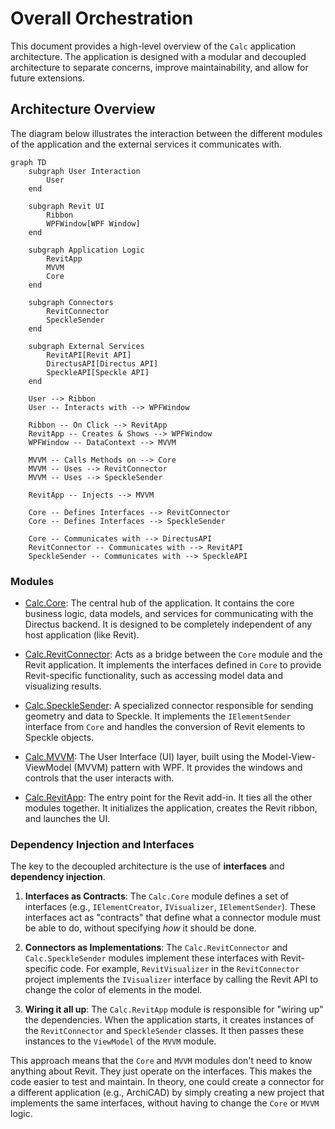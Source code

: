 # Overall Orchestration

This document provides a high-level overview of the `Calc` application architecture. The application is designed with a modular and decoupled architecture to separate concerns, improve maintainability, and allow for future extensions.

## Architecture Overview

The diagram below illustrates the interaction between the different modules of the application and the external services it communicates with.

```mermaid
graph TD
    subgraph User Interaction
        User
    end

    subgraph Revit UI
        Ribbon
        WPFWindow[WPF Window]
    end

    subgraph Application Logic
        RevitApp
        MVVM
        Core
    end

    subgraph Connectors
        RevitConnector
        SpeckleSender
    end

    subgraph External Services
        RevitAPI[Revit API]
        DirectusAPI[Directus API]
        SpeckleAPI[Speckle API]
    end

    User --> Ribbon
    User -- Interacts with --> WPFWindow

    Ribbon -- On Click --> RevitApp
    RevitApp -- Creates & Shows --> WPFWindow
    WPFWindow -- DataContext --> MVVM

    MVVM -- Calls Methods on --> Core
    MVVM -- Uses --> RevitConnector
    MVVM -- Uses --> SpeckleSender

    RevitApp -- Injects --> MVVM

    Core -- Defines Interfaces --> RevitConnector
    Core -- Defines Interfaces --> SpeckleSender

    Core -- Communicates with --> DirectusAPI
    RevitConnector -- Communicates with --> RevitAPI
    SpeckleSender -- Communicates with --> SpeckleAPI
```

### Modules

*   [Calc.Core](/dev/Core/README.md): The central hub of the application. It contains the core business logic, data models, and services for communicating with the Directus backend. It is designed to be completely independent of any host application (like Revit).

*   [Calc.RevitConnector](/dev/RevitConnector/README.md): Acts as a bridge between the `Core` module and the Revit application. It implements the interfaces defined in `Core` to provide Revit-specific functionality, such as accessing model data and visualizing results.

*   [Calc.SpeckleSender](/dev/SpeckleSender/README.md): A specialized connector responsible for sending geometry and data to Speckle. It implements the `IElementSender` interface from `Core` and handles the conversion of Revit elements to Speckle objects.

*   [Calc.MVVM](/dev/MVVM/README.md): The User Interface (UI) layer, built using the Model-View-ViewModel (MVVM) pattern with WPF. It provides the windows and controls that the user interacts with.

*   [Calc.RevitApp](/dev/RevitApp/README.md): The entry point for the Revit add-in. It ties all the other modules together. It initializes the application, creates the Revit ribbon, and launches the UI.

### Dependency Injection and Interfaces

The key to the decoupled architecture is the use of **interfaces** and **dependency injection**.

1.  **Interfaces as Contracts**: The `Calc.Core` module defines a set of interfaces (e.g., `IElementCreator`, `IVisualizer`, `IElementSender`). These interfaces act as "contracts" that define what a connector module must be able to do, without specifying *how* it should be done.

2.  **Connectors as Implementations**: The `Calc.RevitConnector` and `Calc.SpeckleSender` modules implement these interfaces with Revit-specific code. For example, `RevitVisualizer` in the `RevitConnector` project implements the `IVisualizer` interface by calling the Revit API to change the color of elements in the model.

3.  **Wiring it all up**: The `Calc.RevitApp` module is responsible for "wiring up" the dependencies. When the application starts, it creates instances of the `RevitConnector` and `SpeckleSender` classes. It then passes these instances to the `ViewModel` of the `MVVM` module.

This approach means that the `Core` and `MVVM` modules don't need to know anything about Revit. They just operate on the interfaces. This makes the code easier to test and maintain. In theory, one could create a connector for a different application (e.g., ArchiCAD) by simply creating a new project that implements the same interfaces, without having to change the `Core` or `MVVM` logic.

